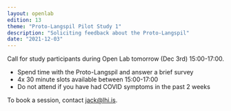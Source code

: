 ```yaml
---
layout: openlab
edition: 13
theme: "Proto-Langspil Pilot Study 1"
description: "Soliciting feedback about the Proto-Langspil"
date: "2021-12-03"
---
```


Call for study participants during Open Lab tomorrow (Dec 3rd) 15:00-17:00.

- Spend time with the Proto-Langspil and answer a brief survey
- 4x 30 minute slots available between 15:00-17:00
- Do not attend if you have had COVID symptoms in the past 2 weeks

To book a session, contact jack@lhi.is.

